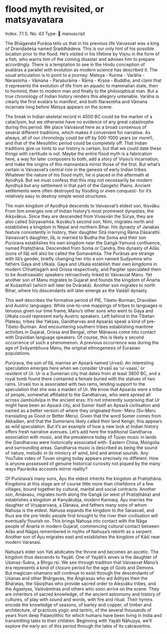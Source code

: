 # flood myth revisited, or matsyavatara

Index: 7.1
S. No: 43
Type: 📑 manuscript

The Bhāgavata Purāṇa tells us that in his previous life Vaivasvat was a king of Draviḍadeśa named Śraddhādeva. This is our only hint of his possible location prior to the flood. He’s visited in his lifetime by Viṣṇu in the form of a fish, who warns him of the coming disaster and advises him to prepare accordingly. There is a temptation to see in the Hindu conception of avatāras a parallel with evolution as modern science has described it. The usual articulation is to point to a journey: Matsya - Kurma - Varāha - Narasiṃha - Vāmana - Paraśurāma - Rāma - Kṛṣṇa - Buddha, and claim that it represents the evolution of life from an aquatic to mammalian state, then to hominid, then to modern man and finally to the philosophical man. But a true chronology of Indian history renders this allegory untenable. Varāha is clearly the first avatāra to manifest, and both Narasiṃha and Vāmana incarnate long before Matsya appears on the scene.

The break in Indian skeletal record in 4500 BC could be the marker of a cataclysm, but we otherwise have no evidence of any great catastrophe during this period. We place Vaivasvat here as a broad consensus of several different traditions, which makes it convenient for narrative. As always, all of our chronology could be off by 500-1000 years (or more!), and that of the Mesolithic period could be completely off. That Indian traditions give us hints to our history is certain, but that we could date these things with certitude is not. Maybe the entire flood myth is a fabrication here, a way for later composers to both, add a story of Viṣṇu’s incarnation, and make the origins of this manvantara mirror those of the first. But what’s certain is Vaivasvat’s central role in the genesis of early Indian tribes. Whatever the nature of his flood myth, he is placed in the aftermath at Ayodhyā. But we must confess that this may not necessarily be modern Ayodhyā but any settlement in that part of the Gangetic Plains. Ancient settlements were often destroyed by flooding or even conquest- for it’s relatively easy to destroy simple wood structures.

The main kingdom of Ayodhyā descends to Vaivasvat’s eldest son, Ikṣvāku. From him emerges one of Indian history’s most prominent dynasties, the Aikṣvākus. Since they are descended from Vivasvān the Sūrya, they are also called Sūryavaṁśa. Ikṣvāku’s second son, Nimi, migrates north and establishes a kingdom in Nepal and northern Bihar. His dynasty of Janakas feature consistently in history, their daughter Sitā marrying Rāma Dāśarathī. Vaivasvat’s daughter, Ilā, is married to Budha the Soma and their son Purūrava establishes his own kingdom near the Gaṅgā-Yamunā confluence, named Pratiṣṭhāna. Descended from Soma or Candra, this dynasty of Ailās (sons of Ilā) will also be called the Somavaṁśa. The Purāṇas are strange with Ilā’s gender, briefly changing her into a son named Sudyumna who fathers Gaya and Utkala. Gaya and Utkala establish their own kingdoms in modern Chhattisgarh and Orissa respectively, and Pargiter speculated them to be Austroasiatic speakers retroactively linked to Vaivasvat Manu. Yet another son of Manu migrates to Gujarat and founds the kingdom of Ānarta at Kuśasthalī (which will later be Dvārakā). Another son migrates to north Bihar, where his descendants will later emerge as the Vaiśālī dynasty.

This well describes the formative period of PIE, Tibeto-Burman, Dravidian and Austric languages. While one-to-one mappings of tribes to languages is tenuous given our time frame, Manu’s other sons who went to Gaya and Utkala could represent early Austric speakers. Left behind in the Tibetan Plateau, tribes like Yakṣas, Gandharvas and Apsarās speak a kind of pre-Tibeto-Burman. And encountering southern tribes establishing maritime activities in Gujarat, Orissa and Bengal, other Mānavas come into contact with Dravidian language speakers. Of course, this is likely a second occurrence of such a phenomenon. A previous occurrence was during the age of Svāyambhuva Manu, the original ethnogenesis of Eurasian populations.

Purūrava, the son of Ilā, marries an Apsarā named Urvaśī. An interesting speculation emerges here when we consider Urvaśī as ‘ur-vaasi,’ or resident of Ur. Ur is a Sumerian city that dates from at least 3800 BC, and a royal tomb found there contained a female buried with the statues of two rams. Urvaśī too is associated with two rams, lending support to the speculation that she was a maiden of Ur. We know that Apsarās were a tribe of people, somewhat affiliated to the Gandharvas, who were spread all across Jambūdvīpa in the ancient eras. It’s not inherently surprising that Ur might have been an Apsarā city, and Sumer itself an Apsarā civilisation and named as a better version of where they originated from- Meru (Su-Meru translating as Good or Better Meru). Given that the word Sumer comes from Akkadian, and that the Sumerians likely called their land Kengir, this appears as wild speculation. But it’s an example of how a new look at Indian history offers fresh narrative avenues. Let’s add here the traditional Gandharva association with music, and the prevalence today of Tuvan music in lands the Gandharvas were historically associated with- Eastern China, Mongolia and surrounding areas. Gandharva music is described as being the sound of nature, melodic in its mimicry of wind, bird and animal sounds. Any YouTube video of Tuvan singing today appears precisely no different. How is anyone possessed of genuine historical curiosity not piqued by the many ways Paurāṇika accounts mirror reality?

Of Purūrava’s many sons, Āyu the eldest inherits the kingdom at Pratiṣṭhāna. Kingdoms at this stage are of course little more than chiefdoms of a few villages, bound together by cultural, marital and social contracts. Another son, Amāvasu, migrates north along the Gaṅgā (or west of Pratiṣṭhāna) and establishes a kingdom at Kanyākubja, modern Kannauj. Āyu marries the daughter of Vṛṣaparvaṇa, a Dānava, and fathers many sons of whom Nahuṣa is the eldest. Nahuṣa expands the kingdom to the Sarasvatī, and thus are the pre-Vedic people first brought to the river their civilisation will eventually flourish on. This brings Nahuṣa into contact with the Nāga people of Ānarta in modern Gujarat, commencing cultural contact between Ailās and Nāgas remembered in myths of Nahuṣa’s rebirth as a serpent. Another son of Āyu migrates east and establishes the kingdom of Kāśī near modern Varanasi.

Nahuṣa’s elder son Yati abdicates the throne and becomes an ascetic. The kingdom thus descends to Yayāti. One of Yayāti’s wives is the daughter of Uśanas-Śukra, a Bhṛgu ṛṣi. We see through tradition that Vaivasvat Manu’s era represents a kind of closure period for the age of Gods and Demons. But magician-shamans will continue to exist through the descendants of Uśanas and other Bhārgavas, the Āṅgirasas who aid Ādityas then the Bhāratas, the Vāsiṣṭhas who provide sacred order to Aikṣvāku tribes, and the Āgastyas, Vaiśvāmitras and others who soon arrive on the scene. They are inheritors of sacred knowledge, of the ancient astronomy and history of cultures, of play with sound and words, with fire and ritual. Their hymns encode the knowledge of seasons, of barley and copper, of timber and architecture, of practices yogic and tantric, of the several thousands of years from deep Palaeolithic for which humans have been living in India and transmitting tales to their children. Beginning with Yayāti Nāhuṣya, we’ll explore the early arc of this period through the tales of its cakravartins.